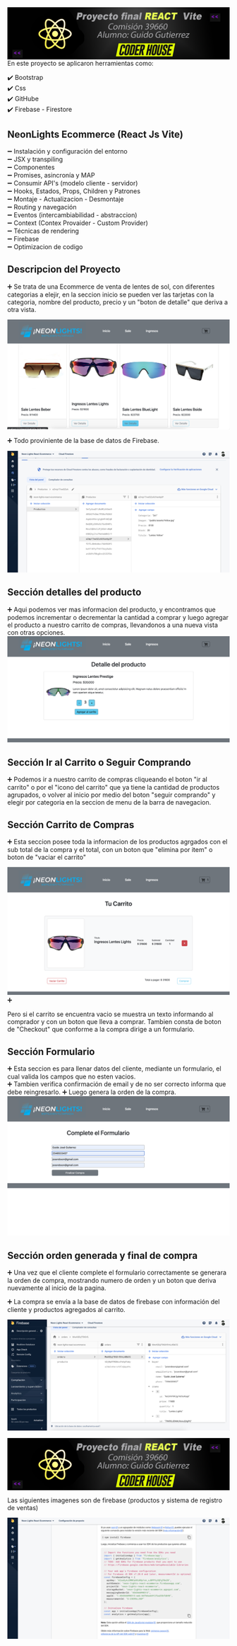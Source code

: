 <img src='./imgReadme/React1.png' align='left'>

<br>


En este proyecto se aplicaron herramientas como:

✔️ Bootstrap <br>
✔️ Css <br>
✔️ GitHube <br>
✔️ Firebase - Firestore <br>

<h2> NeonLights Ecommerce (React Js Vite) </h2>

➖ Instalación y configuración del entorno <br>
➖ JSX y transpiling <br>
➖ Componentes <br>
➖ Promises, asincronía y MAP <br>
➖ Consumir API's (modelo cliente - servidor) <br>
➖ Hooks, Estados, Props, Children y Patrones <br>
➖ Montaje - Actualizacion - Desmontaje <br>
➖ Routing y navegación <br>
➖ Eventos (intercambiabilidad - abstraccion) <br>
➖ Context (Contex Provaider - Custom Provider) <br>
➖ Técnicas de rendering <br>
➖ Firebase <br>
➖ Optimizacion de codigo <br>

<h2> Descripcion del Proyecto </h2>

➕ Se trata de una Ecommerce de venta de lentes de sol, con diferentes categorias a elejir,
 en la seccion inicio se pueden ver las tarjetas con la categoria, nombre del producto, precio y un 
 "boton de detalle" que deriva a otra vista. <br>
 
 
 <img src='./imgReadme/Captura5.png' >

 
 
 
➕ Todo proviniente de la base de datos de Firebase. <br>

<img src='./imgReadme/Captura2.png' >


<h2> Sección detalles del producto </h2>
➕ Aqui podemos ver mas informacion del producto, y encontramos que podemos incrementar o decrementar la 
cantidad a comprar y luego agregar el producto a nuestro carrito de compras, llevandonos a una nueva vista con otras opciones.

<img src='./imgReadme/Captura8.png' >
   
 <h2> Sección Ir al Carrito o Seguir Comprando </h2>

➕ Podemos ir a nuestro carrito de compras cliqueando el boton "ir al carrito" o por el "icono del carrito" que ya tiene la cantidad  de productos agrupados, o volver al inicio por medio del boton "seguir comprando" y elegir por categoria en la seccion de menu de la barra de navegacion.

<h2> Sección Carrito de Compras </h2>
➕ Esta seccion posee toda la informacion de los productos agrgados con el sub total de la compra y el total, con un boton que "elimina por item" o boton de "vaciar el carrito" 

<img src='./imgReadme/Captura7.png' >➕

Pero si el carrito se encuentra vacio se muestra un texto informando al comprador y con un boton que lleva a comprar. Tambien consta de  boton de "Checkout" que conforme a la compra dirige a un formulario.

 <h2> Sección Formulario </h2>
➕ Esta seccion es para llenar datos del cliente, mediante un formulario, el cual valida los campos que no esten vacios.
<br>
➕ Tambien verifica confirmación de email y de no ser correcto informa que debe reingresarlo.
➕ Luego genera la orden de la compra.

<img src='./imgReadme/Captura6.png' >


<h2> Sección orden generada y final de compra</h2>
➕ Una vez que el cliente complete el formulario correctamente se generara la orden de compra, mostrando numero de orden y un boton que deriva nuevamente al inicio de la pagina. 


➕ La compra se envía a la base de datos de firebase con información del cliente y productos agregados al carrito. <br>

<img src='./imgReadme/Captura3.png' >

<img src='./imgReadme/React1.png' align='center'><br> 

 



Las siguientes imagenes son de firebase (productos y sistema de registro de ventas)


<img src='./imgReadme/Captura1.png' >

